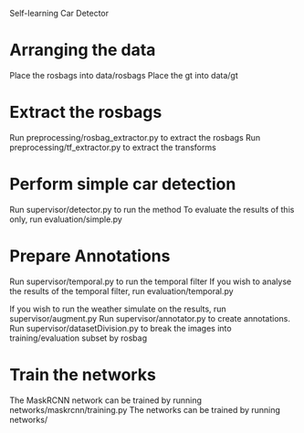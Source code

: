 Self-learning Car Detector

# Arranging the data
Place the rosbags into data/rosbags
Place the gt into data/gt

# Extract the rosbags
Run preprocessing/rosbag_extractor.py to extract the rosbags
Run preprocessing/tf_extractor.py to extract the transforms

# Perform simple car detection
Run supervisor/detector.py to run the method
To evaluate the results of this only, run evaluation/simple.py

# Prepare Annotations
Run supervisor/temporal.py to run the temporal filter
If you wish to analyse the results of the temporal filter, run evaluation/temporal.py

If you wish to run the weather simulate on the results, run supervisor/augment.py
Run supervisor/annotator.py to create annotations.
Run supervisor/datasetDivision.py to break the images into training/evaluation subset by rosbag

# Train the networks
The MaskRCNN network can be trained by running networks/maskrcnn/training.py
The networks can be trained by running networks/
